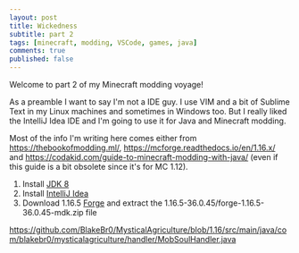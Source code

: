 ```yaml
---
layout: post
title: Wickedness
subtitle: part 2
tags: [minecraft, modding, VSCode, games, java]
comments: true
published: false
---
```


Welcome to part 2 of my Minecraft modding voyage!

As a preamble I want to say I'm not a IDE guy. I use VIM and a bit of Sublime Text in my Linux machines and sometimes in Windows too.
But I really liked the IntelliJ Idea IDE and I'm going to use it for Java and Minecraft modding.

Most of the info I'm writing here comes either from https://thebookofmodding.ml/, https://mcforge.readthedocs.io/en/1.16.x/ and https://codakid.com/guide-to-minecraft-modding-with-java/ (even if this guide is a bit obsolete since it's for MC 1.12).

1. Install [JDK 8](https://adoptopenjdk.net/?variant=openjdk8&jvmVariant=hotspot)
2. Install [IntelliJ Idea](https://www.jetbrains.com/idea/)
3. Download 1.16.5 [Forge](http://files.minecraftforge.net/maven/net/minecraftforge/forge/index_1.16.5.html) and extract the 1.16.5-36.0.45/forge-1.16.5-36.0.45-mdk.zip file


https://github.com/BlakeBr0/MysticalAgriculture/blob/1.16/src/main/java/com/blakebr0/mysticalagriculture/handler/MobSoulHandler.java

